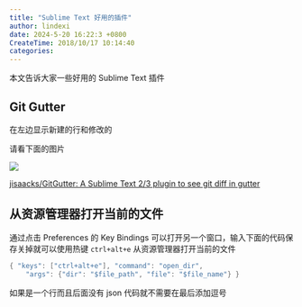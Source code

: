 ```yaml
---
title: "Sublime Text 好用的插件"
author: lindexi
date: 2024-5-20 16:22:3 +0800
CreateTime: 2018/10/17 10:14:40
categories: 
---
```


本文告诉大家一些好用的 Sublime Text 插件

<!--more-->


<!-- CreateTime:2018/10/17 10:14:40 -->


## Git Gutter

在左边显示新建的行和修改的

请看下面的图片

![](https://user-images.githubusercontent.com/16542113/28744712-f80ea13e-7466-11e7-96ac-51f453fb22b6.gif )

[jisaacks/GitGutter: A Sublime Text 2/3 plugin to see git diff in gutter](https://github.com/jisaacks/GitGutter )

## 从资源管理器打开当前的文件

通过点击 Preferences 的 Key Bindings 可以打开另一个窗口，输入下面的代码保存关掉就可以使用热键 `ctrl+alt+e` 从资源管理器打开当前的文件

```csharp
{ "keys": ["ctrl+alt+e"], "command": "open_dir", 
    "args": {"dir": "$file_path", "file": "$file_name"} }
```

如果是一个行而且后面没有 json 代码就不需要在最后添加逗号
